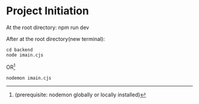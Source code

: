 # Project Initiation
At the root directory:
npm run dev

After at the root directory(new terminal):
```
cd backend
node imain.cjs
```
OR[^1]
```
nodemon imain.cjs
```
[^1]: (prerequisite: nodemon globally or locally installed)
